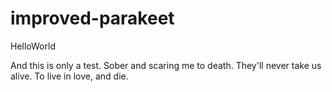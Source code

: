 # improved-parakeet
HelloWorld

And this is only a test.
Sober and scaring me to death.
They'll never take us alive.
To live in love, and die.

